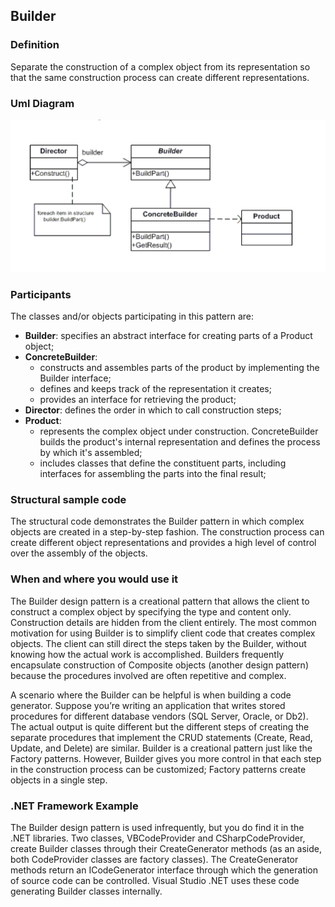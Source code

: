 ## Builder

### Definition

Separate the construction of a complex object from its representation so
that the same construction process can create different representations.

### Uml Diagram

![img.png](resources/img.png)

### Participants

The classes and/or objects participating in this pattern are:

- **Builder**: specifies an abstract interface for creating parts of a Product object;
- **ConcreteBuilder**:
    - constructs and assembles parts of the product by implementing the
      Builder interface;
    - defines and keeps track of the representation it creates;
    - provides an interface for retrieving the product;
- **Director**: defines the order in which to call construction steps;
- **Product**:
    - represents the complex object under construction. ConcreteBuilder builds
      the product's internal representation and defines the process by which it's
      assembled;
    - includes classes that define the constituent parts, including interfaces for
      assembling the parts into the final result;

### Structural sample code

The structural code demonstrates the Builder pattern in which complex objects are
created in a step-by-step fashion. The construction process can create different object
representations and provides a high level of control over the assembly of the objects.

### When and where you would use it

The Builder design pattern is a creational pattern that allows the client to construct a
complex object by specifying the type and content only. Construction details are hidden
from the client entirely. The most common motivation for using Builder is to simplify
client code that creates complex objects. The client can still direct the steps taken by
the Builder, without knowing how the actual work is accomplished. Builders frequently
encapsulate construction of Composite objects (another design pattern) because the
procedures involved are often repetitive and complex.

A scenario where the Builder can be helpful is when building a code generator.
Suppose you’re writing an application that writes stored procedures for different
database vendors (SQL Server, Oracle, or Db2). The actual output is quite different but
the different steps of creating the separate procedures that implement the CRUD
statements (Create, Read, Update, and Delete) are similar.
Builder is a creational pattern just like the Factory patterns. However, Builder gives you
more control in that each step in the construction process can be customized; Factory
patterns create objects in a single step.

### .NET Framework Example

The Builder design pattern is used infrequently, but you do find it in the .NET libraries.
Two classes, VBCodeProvider and CSharpCodeProvider, create Builder classes through
their CreateGenerator methods (as an aside, both CodeProvider classes are factory
classes). The CreateGenerator methods return an ICodeGenerator interface through
which the generation of source code can be controlled. Visual Studio .NET uses these
code generating Builder classes internally.
